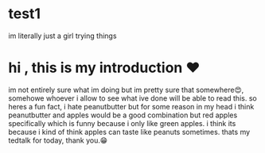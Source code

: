 # test1
im literally just a girl trying things
# hi , this is my introduction ❤️
 im not entirely sure what im doing but im pretty sure that somewhere😍, somehowe whoever i allow to see what ive done will be able to read this. so heres a fun fact, i hate peanutbutter but for some reason in my head i think peanutbutter and apples would be a good combination but red apples specifically which is funny because i only like green apples. i think its because i kind of think apples can taste like peanuts sometimes. thats my tedtalk for today, thank you.😁

